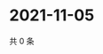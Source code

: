 # 2021-11-05

共 0 条

<!-- BEGIN WEIBO -->
<!-- 最后更新时间 Fri Nov 05 2021 14:16:56 GMT+0800 (China Standard Time) -->

<!-- END WEIBO -->
